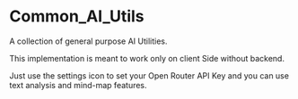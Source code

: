 # Common_AI_Utils
A collection of general purpose AI Utilities.

This implementation is meant to work only on client Side without backend.

Just use the settings icon to set your Open Router API Key and you can use text analysis and mind-map features.
